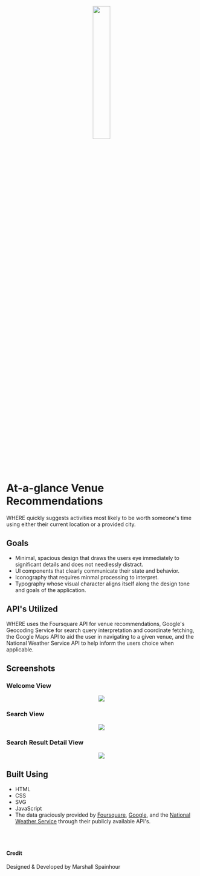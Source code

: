 <br><br>
<p align="center"><img width="30%" src="https://raw.githubusercontent.com/mkspainhour/WHERE/master/GitHub%20Media/Logo.png"></p>
<br><br>

# At-a-glance Venue Recommendations
WHERE quickly suggests activities most likely to be worth someone's time using either their current location or a provided city.

## Goals
- Minimal, spacious design that draws the users eye immediately to significant details and does not needlessly distract.
- UI components that clearly communicate their state and behavior.
- Iconography that requires minmal processing to interpret.
- Typography whose visual character aligns itself along the design tone and goals of the application.

## API's Utilized
WHERE uses the Foursquare API for venue recommendations, Google's Geocoding Service for search query interpretation and coordinate fetching, the Google Maps API to aid the user in navigating to a given venue, and the National Weather Service API to help inform the users choice when applicable.

## Screenshots
### Welcome View
<p align="center"><img src="https://raw.githubusercontent.com/mkspainhour/WHERE/master/GitHub%20Media/WHERE%2C%20Welcome%20View.png"></p>

### Search View 

<p align="center"><img src="https://raw.githubusercontent.com/mkspainhour/WHERE/master/GitHub%20Media/WHERE%2C%20Search%20Results%20View.png"></p>

### Search Result Detail View

<p align="center"><img src="https://raw.githubusercontent.com/mkspainhour/WHERE/master/GitHub%20Media/WHERE%2C%20Venue%20Details%20View.png"></p>

## Built Using

- HTML
- CSS
- SVG
- JavaScript
- The data graciously provided by <a href="https://developer.foursquare.com/docs">Foursquare</a>, <a href="https://developers.google.com/maps/documentation/javascript/tutorial">Google</a>, and the <a href="https://www.weather.gov/documentation/services-web-api">National Weather Service</a> through their publicly available API's.

<br><br>

#### Credit
Designed & Developed by Marshall Spainhour
